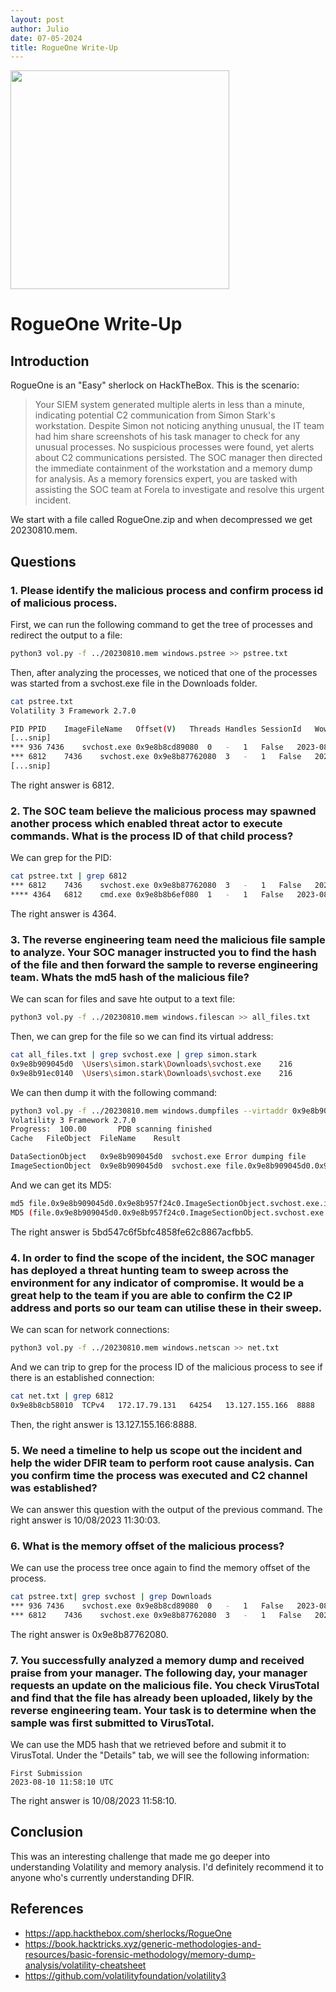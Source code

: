 ```yaml
---
layout: post
author: Julio
date: 07-05-2024
title: RogueOne Write-Up
---
```


<div class="center"><img src="https://labs.hackthebox.com/storage/challenges/8b16ebc056e613024c057be590b542eb.png" width="350"></div>

# RogueOne Write-Up

## Introduction

<p>RogueOne is an "Easy" sherlock on HackTheBox. This is the scenario:</p>

> Your SIEM system generated multiple alerts in less than a minute, indicating potential C2 communication from Simon Stark's workstation. Despite Simon not noticing anything unusual, the IT team had him share screenshots of his task manager to check for any unusual processes. No suspicious processes were found, yet alerts about C2 communications persisted. The SOC manager then directed the immediate containment of the workstation and a memory dump for analysis. As a memory forensics expert, you are tasked with assisting the SOC team at Forela to investigate and resolve this urgent incident.

<p>We start with a file called <custom-code>RogueOne.zip</custom-code> and when decompressed we get <custom-code>20230810.mem</custom-code>.</p>

## Questions

### 1. Please identify the malicious process and confirm process id of malicious process.

<p>First, we can run the following command to get the tree of processes and redirect the output to a file:</p>

```bash
python3 vol.py -f ../20230810.mem windows.pstree >> pstree.txt
```

<p>Then, after analyzing the processes, we noticed that one of the processes was started from a <custom-code>svchost.exe</custom-code> file in the Downloads folder.</p>

```bash
cat pstree.txt
Volatility 3 Framework 2.7.0

PID	PPID	ImageFileName	Offset(V)	Threads	Handles	SessionId	Wow64	CreateTime	ExitTime	Audit	CmdPath
[...snip]
*** 936	7436	svchost.exe	0x9e8b8cd89080	0	-	1	False	2023-08-10 11:22:31.000000 	2023-08-10 11:27:51.000000 	\Device\HarddiskVolume3\Users\simon.stark\Downloads\svchost.exe	-	-
*** 6812	7436	svchost.exe	0x9e8b87762080	3	-	1	False	2023-08-10 11:30:03.000000 	N/A	\Device\HarddiskVolume3\Users\simon.stark\Downloads\svchost.exe	"C:\Users\simon.stark\Downloads\svchost.exe" 	C:\Users\simon.stark\Downloads\svchost.exe
[...snip]
```

<p>The right answer is <custom-code>6812</custom-code>.</p>

### 2. The SOC team believe the malicious process may spawned another process which enabled threat actor to execute commands. What is the process ID of that child process?

<p>We can grep for the <custom-code>PID</custom-code>:</p>

```bash
cat pstree.txt | grep 6812
*** 6812	7436	svchost.exe	0x9e8b87762080	3	-	1	False	2023-08-10 11:30:03.000000 	N/A	\Device\HarddiskVolume3\Users\simon.stark\Downloads\svchost.exe	"C:\Users\simon.stark\Downloads\svchost.exe" 	C:\Users\simon.stark\Downloads\svchost.exe
**** 4364	6812	cmd.exe	0x9e8b8b6ef080	1	-	1	False	2023-08-10 11:30:57.000000 	N/A	\Device\HarddiskVolume3\Windows\System32\cmd.exe	C:\WINDOWS\system32\cmd.exe	C:\WINDOWS\system32\cmd.exe
```

<p>The right answer is <custom-code>4364</custom-code>.</p>

### 3. The reverse engineering team need the malicious file sample to analyze. Your SOC manager instructed you to find the hash of the file and then forward the sample to reverse engineering team. Whats the md5 hash of the malicious file?

<p>We can scan for files and save hte output to a text file:</p>

```bash
python3 vol.py -f ../20230810.mem windows.filescan >> all_files.txt
```

<p>Then, we can grep for the file so we can find its virtual address:</p>

```bash
cat all_files.txt | grep svchost.exe | grep simon.stark
0x9e8b909045d0	\Users\simon.stark\Downloads\svchost.exe	216
0x9e8b91ec0140	\Users\simon.stark\Downloads\svchost.exe	216
```

<p>We can then dump it with the following command:</p>

```bash
python3 vol.py -f ../20230810.mem windows.dumpfiles --virtaddr 0x9e8b909045d0
Volatility 3 Framework 2.7.0
Progress:  100.00		PDB scanning finished
Cache	FileObject	FileName	Result

DataSectionObject	0x9e8b909045d0	svchost.exe	Error dumping file
ImageSectionObject	0x9e8b909045d0	svchost.exe	file.0x9e8b909045d0.0x9e8b957f24c0.ImageSectionObject.svchost.exe.img
```

<p>And we can get its MD5:</p>

```bash
md5 file.0x9e8b909045d0.0x9e8b957f24c0.ImageSectionObject.svchost.exe.img
MD5 (file.0x9e8b909045d0.0x9e8b957f24c0.ImageSectionObject.svchost.exe.img) = 5bd547c6f5bfc4858fe62c8867acfbb5
```

<p>The right answer is <custom-code>5bd547c6f5bfc4858fe62c8867acfbb5</custom-code>.</p>

### 4. In order to find the scope of the incident, the SOC manager has deployed a threat hunting team to sweep across the environment for any indicator of compromise. It would be a great help to the team if you are able to confirm the C2 IP address and ports so our team can utilise these in their sweep.

<p>We can scan for network connections:</p>

```bash
python3 vol.py -f ../20230810.mem windows.netscan >> net.txt
```

<p>And we can trip to grep for the process ID of the malicious process to see if there is an established connection:</p>

```bash
cat net.txt | grep 6812
0x9e8b8cb58010	TCPv4	172.17.79.131	64254	13.127.155.166	8888	ESTABLISHED	6812	svchost.exe	2023-08-10 11:30:03.000000
```

<p>Then, the right answer is <custom-code>13.127.155.166:8888</custom-code>.</p>

### 5. We need a timeline to help us scope out the incident and help the wider DFIR team to perform root cause analysis. Can you confirm time the process was executed and C2 channel was established?

<p>We can answer this question with the output of the previous command. The right answer is <custom-code>10/08/2023 11:30:03</custom-code>.</p>

### 6. What is the memory offset of the malicious process?

<p>We can use the process tree once again to find the memory offset of the process.</p>

```bash
cat pstree.txt| grep svchost | grep Downloads
*** 936	7436	svchost.exe	0x9e8b8cd89080	0	-	1	False	2023-08-10 11:22:31.000000 	2023-08-10 11:27:51.000000 	\Device\HarddiskVolume3\Users\simon.stark\Downloads\svchost.exe	-	-
*** 6812	7436	svchost.exe	0x9e8b87762080	3	-	1	False	2023-08-10 11:30:03.000000 	N/A	\Device\HarddiskVolume3\Users\simon.stark\Downloads\svchost.exe	"C:\Users\simon.stark\Downloads\svchost.exe" 	C:\Users\simon.stark\Downloads\svchost.exe
```

<p>The right answer is <custom-code>0x9e8b87762080</custom-code>.</p>

### 7. You successfully analyzed a memory dump and received praise from your manager. The following day, your manager requests an update on the malicious file. You check VirusTotal and find that the file has already been uploaded, likely by the reverse engineering team. Your task is to determine when the sample was first submitted to VirusTotal.

<p>We can use the MD5 hash that we retrieved before and submit it to VirusTotal. Under the "Details" tab, we will see the following information:</p>

```
First Submission
2023-08-10 11:58:10 UTC
```

<p>The right answer is <custom-code>10/08/2023 11:58:10</custom-code>.</p>

## Conclusion

<p>This was an interesting challenge that made me go deeper into understanding Volatility and memory analysis. I'd definitely recommend it to anyone who's currently understanding DFIR.</p>

## References

- <a href="https://app.hackthebox.com/sherlocks/RogueOne">https://app.hackthebox.com/sherlocks/RogueOne</a>
- <a href="https://book.hacktricks.xyz/generic-methodologies-and-resources/basic-forensic-methodology/memory-dump-analysis/volatility-cheatsheet">https://book.hacktricks.xyz/generic-methodologies-and-resources/basic-forensic-methodology/memory-dump-analysis/volatility-cheatsheet</a>
- <a href="https://github.com/volatilityfoundation/volatility3">https://github.com/volatilityfoundation/volatility3</a>
